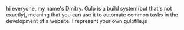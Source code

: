 hi everyone, my name's Dmitry. 
Gulp is a build system(but that's not exactly), meaning that you can use it to automate common tasks in the development of a website.
I represent your own gulpfile.js